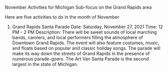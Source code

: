 November Activities for Michigan
  Sub-focus on the Grand Rapids area
  
Here are five activities to do in the month of November

1. Grand Rapids Santa Parade
   Date: Saturday, November 27, 2021
   Time: 12 PM - 2 PM
   Description: There will be sweet sounds of local marching bands, carolers, and local performers filling the atmosphere of Downtown Grand Rapids. 
   The event will also feature costumes, music, and floats based on popular and classic holiday songs. The parade will make its way down the streets
   of Grand Rapids in the presence of numerous parade-goers. The Art Van Santa Parade is the second largest in the state of Michigan.
   

                
